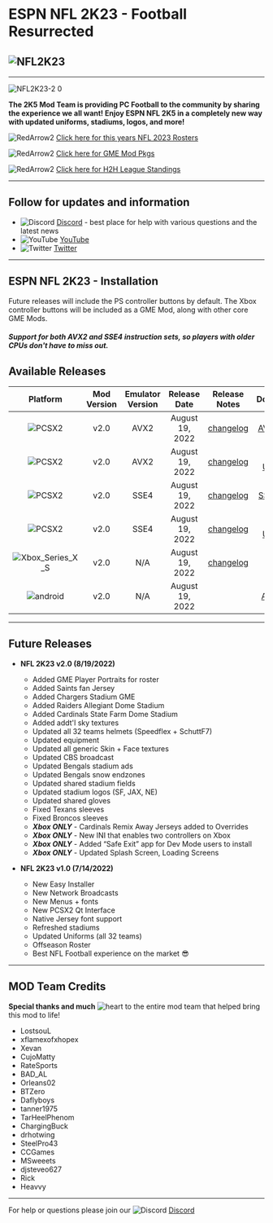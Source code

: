# ESPN NFL 2K23 - Football Resurrected

## ![NFL2K23](https://user-images.githubusercontent.com/69597675/172192229-e194ff6d-7e77-4fb6-bf1c-cdc124283313.png)
-----
![NFL2K23-2 0](https://user-images.githubusercontent.com/69597675/185676873-aeacb3bc-c2cc-45a5-8e77-cad74b3f9e93.jpg)

**The 2K5 Mod Team is providing PC Football to the community by sharing the experience we all want! Enjoy ESPN NFL 2K5 in a completely new way with updated uniforms, stadiums, logos, and more!**

![RedArrow2](https://user-images.githubusercontent.com/69597675/125669440-bcf4c873-527c-4524-9426-9488c71fbbde.png)
[Click here for this years NFL 2023 Rosters](https://github.com/lostsoul63b/NFL-2K23/blob/main/files/Ratings.md)

![RedArrow2](https://user-images.githubusercontent.com/69597675/125669440-bcf4c873-527c-4524-9426-9488c71fbbde.png)
[Click here for GME Mod Pkgs](https://github.com/lostsoul63b/NFL-2K23/blob/main/files/gme.md)

![RedArrow2](https://user-images.githubusercontent.com/69597675/125669440-bcf4c873-527c-4524-9426-9488c71fbbde.png)
[Click here for H2H League Standings](https://bit.ly/3OscwoO)

---------
## Follow for updates and information
* ![Discord](https://user-images.githubusercontent.com/69597675/124640725-d1e88980-de5b-11eb-926d-ec5f55b19a62.png) [Discord](https://discord.gg/sBVXzYb) - best place for help with various questions and the latest news
* ![YouTube](https://user-images.githubusercontent.com/69597675/124641345-9b5f3e80-de5c-11eb-80e3-4dc5fabc4137.png) [YouTube](https://www.youtube.com/lostsoul63b)
* ![Twitter](https://user-images.githubusercontent.com/69597675/124641220-71a61780-de5c-11eb-8bd9-0c8c3ad46949.png) [Twitter](https://twitter.com/blostsou)
---------
## ESPN NFL 2K23 - Installation
Future releases will include the PS controller buttons by default. The Xbox controller buttons will be included as a GME Mod, along with other core GME Mods.

#### *Support for both AVX2 and SSE4 instruction sets, so players with older CPUs don't have to miss out.*

## Available Releases
| Platform | Mod Version | Emulator Version | Release Date  | Release Notes | Download | Tutorial |
| :-------------: | :-------------: | :-------------: | :-------------: | :-------------: | :-------------: |  :-------------: |
| ![PCSX2](https://user-images.githubusercontent.com/69597675/124647169-9baf0800-de63-11eb-974c-a7a4b2aecc1d.png) | v2.0 | AVX2 | August 19, 2022  | [changelog](https://github.com/lostsoul63b/NFL-2K23/blob/main/files/changelog/changelogv2.0.txt)  | [AVX2 Full](https://www.mediafire.com/file/iki2tuqddh9k114/NFL2K23_v2.0_Setup.zip/file) | [Tutorial](https://youtu.be/NbRVVckw8tc) |
| ![PCSX2](https://user-images.githubusercontent.com/69597675/124647169-9baf0800-de63-11eb-974c-a7a4b2aecc1d.png) | v2.0 | AVX2 | August 19, 2022  |  [changelog](https://github.com/lostsoul63b/NFL-2K23/blob/main/files/changelog/changelogv2.0.txt) | [AVX2 Update](https://www.mediafire.com/file/pij4q8s4xw74n3s/NFL2K23_v2.0_Update.zip/file) | [Tutorial](https://youtu.be/NbRVVckw8tc) |
| ![PCSX2](https://user-images.githubusercontent.com/69597675/124647169-9baf0800-de63-11eb-974c-a7a4b2aecc1d.png) | v2.0 | SSE4 | August 19, 2022  | [changelog](https://github.com/lostsoul63b/NFL-2K23/blob/main/files/changelog/changelogv2.0.txt)  | [SSE4 Full](https://www.mediafire.com/file/9z4h02h7bagi36w/NFL2K23_v2.0_SSE4_Setup.zip/file) | [Tutorial](https://youtu.be/NbRVVckw8tc) |
| ![PCSX2](https://user-images.githubusercontent.com/69597675/124647169-9baf0800-de63-11eb-974c-a7a4b2aecc1d.png) | v2.0 | SSE4 | August 19, 2022  |  [changelog](https://github.com/lostsoul63b/NFL-2K23/blob/main/files/changelog/changelogv2.0.txt) | [SSE4 Update](https://www.mediafire.com/file/vsb4qc4i4dybvyp/NFL2K23_v2.0_SSE4_Update.zip/file) | [Tutorial](https://youtu.be/NbRVVckw8tc) |
| ![Xbox_Series_X_S](https://user-images.githubusercontent.com/69597675/155858271-c6788630-e7c0-47bb-8138-018d2d3db0c1.png) | v2.0 | N/A | August 19, 2022 | [changelog](https://github.com/lostsoul63b/NFL-2K23/blob/main/files/changelog/Changelog%20V1.1.txt) | [Xbox](https://www.mediafire.com/file/h8h92et3sv8pv4v/NFL2K23+-+XSX+V2.zip/file) | [Tutorial](https://youtu.be/VT6Xvg5YHWo) |
| ![android](https://user-images.githubusercontent.com/69597675/177371512-f864b1cc-8ad2-470c-a3be-7983edbb3f19.png) | v2.0 | N/A | August 19, 2022|  | [Android](https://www.mediafire.com/file/2fcijgbfyz717lt/NFL2K23_Android_v2.0.zip/file) | [Tutorial](https://youtu.be/uWMSRrcT554) |

---------
## Future Releases
* **NFL 2K23 v2.0 (8/19/2022)**
  * Added GME Player Portraits for roster
  * Added Saints fan Jersey
  * Added Chargers Stadium GME
  * Added Raiders Allegiant Dome Stadium
  * Added Cardinals State Farm Dome Stadium
  * Added addt'l sky textures
  * Updated all 32 teams helmets (Speedflex + SchuttF7)
  * Updated equipment
  * Updated all generic Skin + Face textures
  * Updated CBS broadcast
  * Updated Bengals stadium ads
  * Updated Bengals snow endzones
  * Updated shared stadium fields
  * Updated stadium logos (SF, JAX, NE)
  * Updated shared gloves
  * Fixed Texans sleeves
  * Fixed Broncos sleeves
  * ***Xbox ONLY*** - Cardinals Remix Away Jerseys added to Overrides
  * ***Xbox ONLY*** - New INI that enables two controllers on Xbox
  * ***Xbox ONLY*** - Added “Safe Exit” app for Dev Mode users to install
  * ***Xbox ONLY*** - Updated Splash Screen, Loading Screens

* **NFL 2K23 v1.0 (7/14/2022)**
  * New Easy Installer
  * New Network Broadcasts
  * New Menus + fonts
  * New PCSX2 Qt Interface
  * Native Jersey font support
  * Refreshed stadiums
  * Updated Uniforms (all 32 teams)
  * Offseason Roster
  * Best NFL Football experience on the market :sunglasses:﻿ 

---------
## MOD Team Credits
**Special thanks and much** ![heart](https://user-images.githubusercontent.com/69597675/125808838-b20315aa-b53f-41a2-b31a-691d685fb1df.png) to the entire mod team that helped bring this mod to life!
* LostsouL
* xflamexofxhopex
* Xevan
* CujoMatty
* RateSports
* BAD_AL
* Orleans02 
* BTZero
* Daflyboys
* tanner1975
* TarHeelPhenom
* ChargingBuck
* drhotwing
* SteelPro43
* CCGames
* MSweeets
* djsteveo627
* Rick
* Heavvy

---------
For help or questions please join our ![Discord](https://user-images.githubusercontent.com/69597675/124640725-d1e88980-de5b-11eb-926d-ec5f55b19a62.png) [Discord](https://discord.gg/sBVXzYb)
